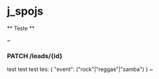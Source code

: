 j_spojs
=======

** Teste **

~
### PATCH /leads/{id}
test test test tes:
  {
  	"event": ("rock"|"reggae"|"samba")
  }
~
